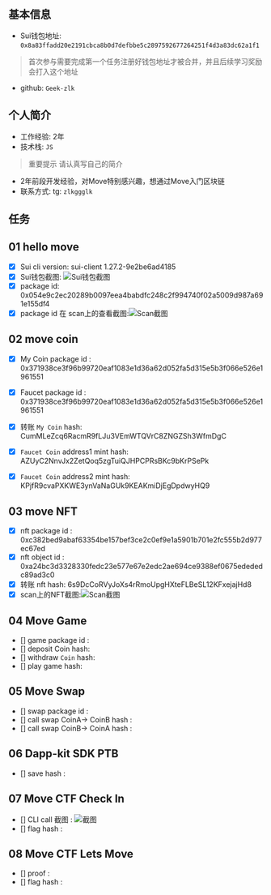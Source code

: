 ## 基本信息
- Sui钱包地址: `0x8a83ffadd20e2191cbca8b0d7defbbe5c2897592677264251f4d3a83dc62a1f1`
> 首次参与需要完成第一个任务注册好钱包地址才被合并，并且后续学习奖励会打入这个地址
- github: `Geek-zlk`

## 个人简介
- 工作经验: 2年
- 技术栈: `JS`
> 重要提示 请认真写自己的简介
- 2年前段开发经验，对Move特别感兴趣，想通过Move入门区块链
- 联系方式: tg: `zlkggglk` 

## 任务

##   01 hello move  
- [x] Sui cli version: sui-client 1.27.2-9e2be6ad4185 
- [x] Sui钱包截图: ![Sui钱包截图](./img/1.png)
- [x] package id: 0x054e9c2ec20289b0097eea4babdfc248c2f994740f02a5009d987a691e155df4   
- [x] package id 在 scan上的查看截图:![Scan截图](./img/2.png)

##   02 move coin
- [x] My Coin package id : 0x371938ce3f96b99720eaf1083e1d36a62d052fa5d315e5b3f066e526e1961551 
- [x] Faucet package id : 0x371938ce3f96b99720eaf1083e1d36a62d052fa5d315e5b3f066e526e1961551 
- [x] 转账 `My Coin` hash: CumMLeZcq6RacmR9fLJu3VEmWTQVrC8ZNGZSh3WfmDgC
- [x] `Faucet Coin` address1 mint hash: AZUyC2NnvJx2ZetQoq5zgTuiQJHPCPRsBKc9bKrPSePk
- [x] `Faucet Coin` address2 mint hash: KPjfR9cvaPXKWE3ynVaNaGUk9KEAKmiDjEgDpdwyHQ9


##   03 move NFT
- [x] nft package id :  0xc382bed9abaf63354be157bef3ce2c0ef9e1a5901b701e2fc555b2d977ec67ed       
- [x] nft object id : 0xa24bc3d3328330fedc23e577e67e2edc2ae694ce9388ef0675edededc89ad3c0      
- [x] 转账 nft  hash:  6s9DcCoRVyJoXs4rRmoUpgHXteFLBeSL12KFxejajHd8
- [x] scan上的NFT截图:![Scan截图](./img/3.png)

##   04 Move Game
- [] game package id :
- [] deposit Coin hash:
- [] withdraw `Coin` hash:
- [] play game hash:

##   05 Move Swap
- [] swap package id :
- [] call swap CoinA-> CoinB  hash :
- [] call swap CoinB-> CoinA  hash :

##   06 Dapp-kit SDK PTB
- [] save hash :

##   07 Move CTF Check In
- [] CLI call 截图 : ![截图](./images/你的图片地址)
- [] flag hash :

##   08 Move CTF Lets Move
- [] proof : 
- [] flag hash :
